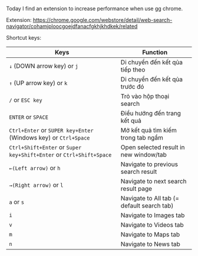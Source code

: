 Today I find an extension to increase performance when use gg chrome.

Extension: https://chrome.google.com/webstore/detail/web-search-navigator/cohamjploocgoejdfanacfgkhjkhdkek/related

Shortcut keys:


| Keys | Function |
| -------- | -------- |
| `↓` (DOWN arrow key) or `j`| Di chuyển đến kết qủa tiếp theo |
| `↑` (UP arrow key) or `k` | Di chuyển đến kết qủa trước đó |
| `/` or `ESC key` | Trỏ vào hộp thoại search |
| `ENTER` or `SPACE` | Điều hướng đến trang kết quả |
| `Ctrl+Enter` or `SUPER key+Enter` (Windows key) or `Ctrl+Space` | Mở kết quả tìm kiếm trong tab ngầm |
| `Ctrl+Shift+Enter` or `Super key+Shift+Enter` or `Ctrl+Shift+Space` | Open selected result in new window/tab |
| `←(Left arrow)` or `h` | Navigate to previous search result |page |
| `→(Right arrow)` or `l` | Navigate to next search result page |
| `a` or `s` | Navigate to All tab (= default search tab) |
|`i` | Navigate to Images tab |
| `v` | Navigate to Videos tab |
| `m` | Navigate to Maps tab |
| `n` | Navigate to News tab |
